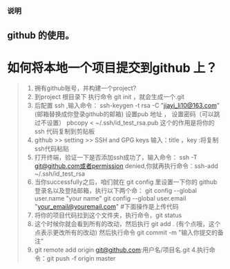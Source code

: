 ### 说明
## github 的使用。
# 如何将本地一个项目提交到github 上？
> 1. 拥有github账号，并构建一个project?
> 2. 到project 根目录下 执行命令 git init ，就会生成一个.git
> 3. 后配置 ssh ,输入命令：
     ssh-keygen -t rsa -C "jiayi_li10@163.com" (邮箱替换成你登录github的邮箱)
     设置pub 地址 ，
     设置密码（可以跳过不设置）
     pbcopy < ~/.ssh/id_test_rsa.pub   这个的作用是将你的 ssh 代码复制到剪贴板
 > 4. github >> setting >> SSH and GPG keys  输入：title  ，key :将复制ssh代码粘贴
 > 5. 打开终端，验证一下是否添加ssh成功了，输入命令： ssh -T git@github.com或者permission denied,你就再执行命令：ssh-add ~/.ssh/id_test_rsa
 > 6. 当你successfully之后，咱们就在 git config 里设置一下你的 github 登录名以及登陆邮箱，执行以下两个命：
    git config --global user.name "your name"
    git config --global user.email "your_email@youremail.com"
#下面操作是上传代码
 > 1. 将你的项目代码拉到这个文件夹，执行命令，git status
 > 2. 这个时候你就会看到所有的改动，然后执行 git add .    (有个点哦，这个点表示更改所有的改动)
   然后执行命令 git commit -m "输入你提交的备注"
 > 3.  git remote add origin git@github.com:用户名/项目名.git
 > 4.执行命令：git push -f origin master
